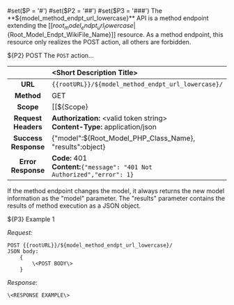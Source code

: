 #set($P = '#')
#set($P2 = '##')
#set($P3 = '###')
The **${model_method_endpt_url_lowercase}** API is a method endpoint extending the [[${root_model_endpt_url_lowercase}|${Root_Model_Endpt_WikiFile_Name}]] resource.  As a method endpoint, this resource only realizes the POST action, all others are forbidden.  

${P2} POST
The `POST` action...

|  | **\<Short Description Title\>** |
| :---: | :--- |
| **URL**              | `{{rootURL}}/${model_method_endpt_url_lowercase}/` |
| **Method**           | GET |
| **Scope**            | [[${Scope}|Modules-Account-v1-Auth]] |
| **Request Headers**  | **Authorization:** \<valid token string\> <br> **Content-Type:** application/json |
| **Success Response** | {"model":${Root_Model_PHP_Class_Name}, "results":object} | 
| **Error Response**   | **Code:** 401<br>**Content:**`{"message": "401 Not Authorized","error": 1}`  |

If the method endpoint changes the model, it always returns the new model information as the "model" parameter.  The "results" parameter contains the results of method execution as a JSON object.

${P3} Example 1

*Request:*

    POST {{rootURL}}/${model_method_endpt_url_lowercase}/
    JSON body:
        {
            \<POST BODY\>
        }
        
*Response:*

    \<RESPONSE EXAMPLE\>